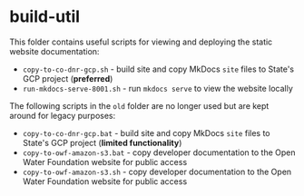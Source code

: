 # build-util #

This folder contains useful scripts for viewing and deploying the static website documentation:

* `copy-to-co-dnr-gcp.sh` - build site and copy MkDocs `site` files to State's GCP project (**preferred**)
* `run-mkdocs-serve-8001.sh` - run `mkdocs serve` to view the website locally

The following scripts in the `old` folder are no longer used but are kept around for legacy purposes:

* `copy-to-co-dnr-gcp.bat` - build site and copy MkDocs `site` files to State's GCP project (**limited functionality**)
* `copy-to-owf-amazon-s3.bat` - copy developer documentation to the Open Water Foundation website for public access
* `copy-to-owf-amazon-s3.sh` - copy developer documentation to the Open Water Foundation website for public access
